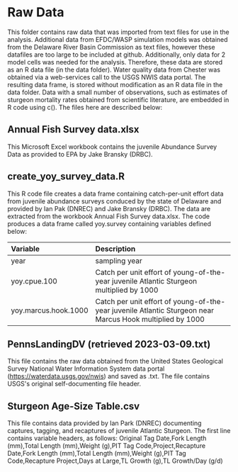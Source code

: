 # Raw Data

This folder contains raw data that was imported from text files for use in the analysis.  Additional data from EFDC/WASP simulation models was obtained from the Delaware River Basin Commission as text files, however these datafiles are too large to be included at github. Additionally, only data for 2 model cells was needed for the analysis.  Therefore, these data are stored as an R data file (in the data folder).  Water quality data from Chester was obtained via a web-services call to the USGS NWIS data portal.  The resulting data frame, is stored without modification as an R data file in the data folder. Data with a small number of observations, such as estimates of sturgeon mortality rates obtained from scientific literature, are embedded in R code using c().  The files here are described below:

## Annual Fish Survey data.xlsx
This Microsoft Excel workbook contains the juvenile Abundance Survey Data as provided to EPA by Jake Bransky (DRBC).

## create_yoy_survey_data.R
This R code file creates a data frame containing catch-per-unit effort data from juvenile abundance surveys conduced by the state of Delaware and provided by Ian Pak (DNREC) and Jake Bransky (DRBC).  The data are extracted from the workbook Annual Fish Survey data.xlsx.  The code produces a data frame called yoy.survey containing variables defined below:

| Variable | Description |
| :--- | :---|
| year | sampling year |
| yoy.cpue.100 | Catch per unit effort of young-of-the-year juvenile Atlantic Sturgeon multiplied by 1000 |
| yoy.marcus.hook.1000 | Catch per unit effort of young-of-the-year juvenile Atlantic Sturgeon near Marcus Hook multiplied by 1000 |

## PennsLandingDV (retrieved 2023-03-09.txt)
This file contains the raw data obtained from the United States Geological Survey National Water Information System data portal (https://waterdata.usgs.gov/nwis) and saved as .txt.  The file contains USGS's original self-documenting file header.

## Sturgeon Age-Size Table.csv
This file contains data provided by Ian Park (DNREC) documenting captures, tagging, and recaptures of juvenile Atlantic Sturgeon.  The first line contains variable headers, as follows: Original Tag Date,Fork Length (mm),Total Length (mm),Weight (g),PIT Tag Code,Project,Recapture Date,Fork Length (mm),Total Length (mm),Weight (g),PIT Tag Code,Recapture Project,Days at Large,TL Growth (g),TL Growth/Day (g/d)
